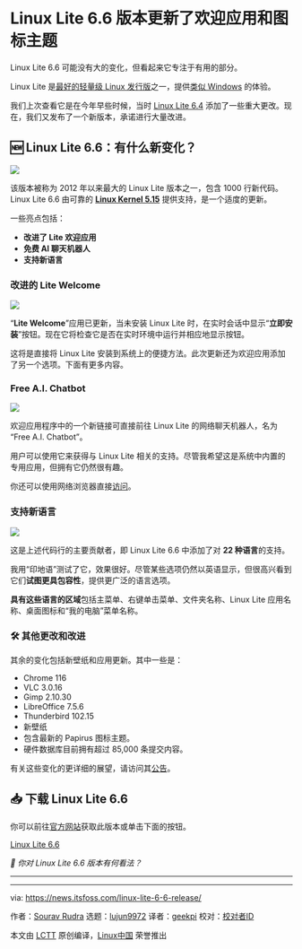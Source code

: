 [#]: subject: "Linux Lite 6.6 Release Features an Updated Welcome App and Icon Theme"
[#]: via: "https://news.itsfoss.com/linux-lite-6-6-release/"
[#]: author: "Sourav Rudra https://news.itsfoss.com/author/sourav/"
[#]: collector: "lujun9972/lctt-scripts-1693450080"
[#]: translator: "geekpi"
[#]: reviewer: " "
[#]: publisher: " "
[#]: url: " "

Linux Lite 6.6 版本更新了欢迎应用和图标主题
====== 
Linux Lite 6.6 可能没有大的变化，但看起来它专注于有用的部分。

Linux Lite 是[最好的轻量级 Linux 发行版][1]之一，提供[类似 Windows][2] 的体验。

我们上次查看它是在今年早些时候，当时 [Linux Lite 6.4][3] 添加了一些重大更改。现在，我们又发布了一个新版本，承诺进行大量改进。

## 🆕 Linux Lite 6.6：有什么新变化？

![][4]

该版本被称为 2012 年以来最大的 Linux Lite 版本之一，包含 1000 行新代码。Linux Lite 6.6 由可靠的 [**Linux Kernel 5.15**][5] 提供支持，是一个适度的更新。

一些亮点包括：

  * **改进了 Lite 欢迎应用**
  * **免费 AI 聊天机器人**
  * **支持新语言**



### 改进的 Lite Welcome

![][6]

“**Lite Welcome**”应用已更新，当未安装 Linux Lite 时，在实时会话中显示“**立即安装**”按钮。现在它将检查它是否在实时环境中运行并相应地显示按钮。

这将是直接将 Linux Lite 安装到系统上的便捷方法。此次更新还为欢迎应用添加了另一个选项。下面有更多内容。

### Free A.I. Chatbot

![][8]

欢迎应用程序中的一个新链接可直接前往 Linux Lite 的网络聊天机器人，名为 “Free A.I. Chatbot”。

用户可以使用它来获得与 Linux Lite 相关的支持。尽管我希望这是系统中内置的专用应用，但拥有它仍然很有趣。

你还可以使用网络浏览器直接[访问][9]。

### 支持新语言

![][10]

这是上述代码行的主要贡献者，即 Linux Lite 6.6 中添加了对 **22 种语言**的支持。

我用“印地语”测试了它，效果很好。尽管某些选项仍然以英语显示，但很高兴看到它们**试图更具包容性**，提供更广泛的语言选项。

**具有这些语言的区域**包括主菜单、右键单击菜单、文件夹名称、Linux Lite 应用名称、桌面图标和“我的电脑”菜单名称。


### 🛠️ 其他更改和改进

其余的变化包括新壁纸和应用更新。其中一些是：

  * Chrome 116
  * VLC 3.0.16
  * Gimp 2.10.30
  * LibreOffice 7.5.6
  * Thunderbird 102.15
  * 新壁纸
  * 包含最新的 Papirus 图标主题。
  * 硬件数据库目前拥有超过 85,000 条提交内容。



有关这些变化的更详细的展望，请访问其[公告][11]。

## 📥 下载 Linux Lite 6.6

你可以前往[官方网站][12]获取此版本或单击下面的按钮。

[Linux Lite 6.6][12]

_💬 你对 Linux Lite 6.6 版本有何看法？_

* * *

--------------------------------------------------------------------------------

via: https://news.itsfoss.com/linux-lite-6-6-release/

作者：[Sourav Rudra][a]
选题：[lujun9972][b]
译者：[geekpi](https://github.com/geekpi)
校对：[校对者ID](https://github.com/校对者ID)

本文由 [LCTT](https://github.com/LCTT/TranslateProject) 原创编译，[Linux中国](https://linux.cn/) 荣誉推出

[a]: https://news.itsfoss.com/author/sourav/
[b]: https://github.com/lujun9972
[1]: https://itsfoss.com/lightweight-linux-beginners/
[2]: https://itsfoss.com/windows-like-linux-distributions/
[3]: https://news.itsfoss.com/linux-lite-6-4-released/
[4]: https://news.itsfoss.com/content/images/2023/09/Linux_Lite_6.6_1.png
[5]: https://news.itsfoss.com/linux-kernel-5-15-release/
[6]: https://news.itsfoss.com/content/images/2023/09/Linux_Lite_6.6_2.png
[8]: https://news.itsfoss.com/content/images/2023/09/Linux_Lite_6.6_3.png
[9]: https://www.linuxliteos.com/chatai/
[10]: https://news.itsfoss.com/content/images/2023/09/Linux_Lite_6.6_4.png
[11]: https://www.linuxliteos.com/forums/release-announcements/linux-lite-6-6-final-released/
[12]: https://www.linuxliteos.com/download.php
